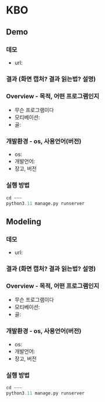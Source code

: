 # KBO
## Demo
### 데모
* url:

### 결과 (화면 캡처? 결과 읽는법? 설명)

### Overview - 목적, 어떤 프로그램인지
* 무슨 프로그램이다
* 모티베이션:
* 골: 
### 개발환경 - os, 사용언어(버전)
* os:
* 개발언어:
* 장고, 버전
### 실행 방법
``` python
cd ~~~
python3.11 manage.py runserver 
```


## Modeling
### 데모
* url:

### 결과 (화면 캡처? 결과 읽는법? 설명)

### Overview - 목적, 어떤 프로그램인지
* 무슨 프로그램이다
* 모티베이션:
* 골: 
### 개발환경 - os, 사용언어(버전)
* os:
* 개발언어:
* 장고, 버전
### 실행 방법
``` python
cd ~~~
python3.11 manage.py runserver 
```

